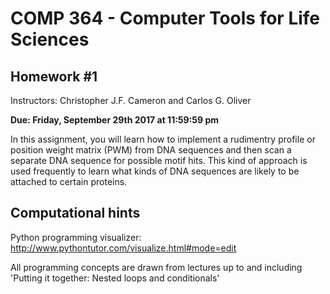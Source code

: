 # COMP 364 - Computer Tools for Life Sciences

## Homework #1

Instructors: Christopher J.F. Cameron and Carlos G. Oliver

**Due: Friday, September 29th 2017 at 11:59:59 pm**

In this assignment, you will learn how to implement a rudimentry profile or position weight matrix (PWM) from DNA sequences and then scan a separate DNA sequence for possible motif hits. This kind of approach is used frequently to learn what kinds of DNA sequences are likely to be attached to certain proteins.

## Computational hints

Python programming visualizer: http://www.pythontutor.com/visualize.html#mode=edit

All programming concepts are drawn from lectures up to and including 'Putting it together: Nested loops and conditionals'
